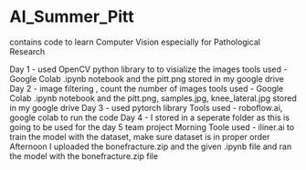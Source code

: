 # AI_Summer_Pitt
contains code to learn Computer Vision especially for Pathological Research

Day 1 - used OpenCV python library to to visialize the images
       tools used - Google Colab .ipynb notebook and the pitt.png stored in my google drive
Day 2 - image filtering , count the number of images
tools used - Google Colab .ipynb notebook and the pitt.png, samples.jpg, knee_lateral.jpg stored in my google drive
Day 3 - used pytorch library
Tools used - roboflow.ai, google colab to run the code
Day 4 - I stored in a seperate folder as this is going to be used for the day 5 team project
Morning Toole used - iliner.ai to train the model with the dataset, make sure dataset is in proper order
Afternoon I uploaded the bonefracture.zip  and the given .ipynb file and ran the model with the bonefracture.zip file
